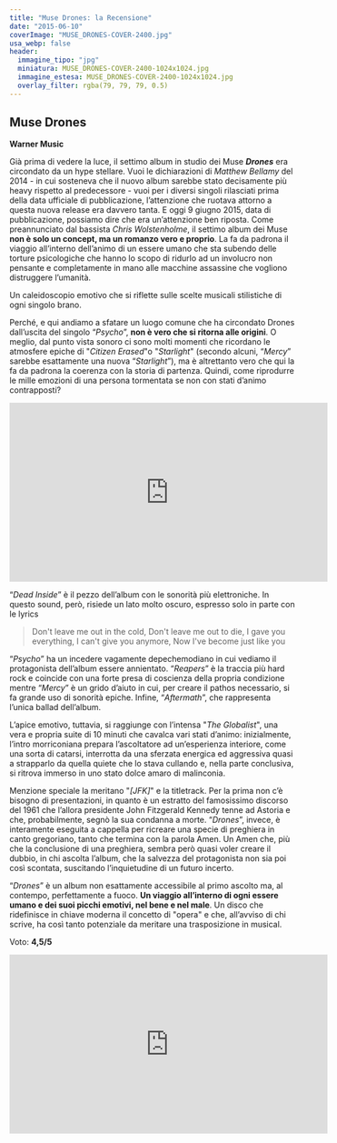 ```yaml
---
title: "Muse Drones: la Recensione"
date: "2015-06-10"
coverImage: "MUSE_DRONES-COVER-2400.jpg"
usa_webp: false
header:
  immagine_tipo: "jpg"
  miniatura: MUSE_DRONES-COVER-2400-1024x1024.jpg
  immagine_estesa: MUSE_DRONES-COVER-2400-1024x1024.jpg
  overlay_filter: rgba(79, 79, 79, 0.5)
---
```


## Muse Drones

**Warner Music**

Già prima di vedere la luce, il settimo album in studio dei Muse _**Drones**_ era circondato da un hype stellare. Vuoi le dichiarazioni di _Matthew Bellamy_ del 2014 - in cui sosteneva che il nuovo album sarebbe stato decisamente più heavy rispetto al predecessore - vuoi per i diversi singoli rilasciati prima della data ufficiale di pubblicazione, l’attenzione che ruotava attorno a questa nuova release era davvero tanta. E oggi 9 giugno 2015, data di pubblicazione, possiamo dire che era un’attenzione ben riposta. Come preannunciato dal bassista _Chris Wolstenholme_, il settimo album dei Muse **non è solo un concept, ma un romanzo vero e proprio**. La fa da padrona il viaggio all’interno dell’animo di un essere umano che sta subendo delle torture psicologiche che hanno lo scopo di ridurlo ad un involucro non pensante e completamente in mano alle macchine assassine che vogliono distruggere l’umanità.

Un caleidoscopio emotivo che si riflette sulle scelte musicali stilistiche di ogni singolo brano.

Perché, e qui andiamo a sfatare un luogo comune che ha circondato Drones dall’uscita del singolo “_Psycho_”, **non è vero che si ritorna alle origini**. O meglio, dal punto vista sonoro ci sono molti momenti che ricordano le atmosfere epiche di "_Citizen Erased_"o "_Starlight_" (secondo alcuni, “_Mercy_” sarebbe esattamente una nuova “_Starlight_”), ma è altrettanto vero che qui la fa da padrona la coerenza con la storia di partenza. Quindi, come riprodurre le mille emozioni di una persona tormentata se non con stati d’animo contrapposti?

<iframe width="560" height="315" src="https://www.youtube.com/embed/yj8Xpdx60Ws" frameborder="0" allow="accelerometer; autoplay; encrypted-media; gyroscope; picture-in-picture" allowfullscreen></iframe>

“_Dead Inside_” è il pezzo dell’album con le sonorità più elettroniche. In questo sound, però, risiede un lato molto oscuro, espresso solo in parte con le lyrics

> Don't leave me out in the cold, Don't leave me out to die, I gave you everything, I can't give you anymore, Now I've become just like you

“_Psycho_” ha un incedere vagamente depechemodiano in cui vediamo il protagonista dell’album essere annientato. “_Reapers_” è la traccia più hard rock e coincide con una forte presa di coscienza della propria condizione mentre “_Mercy_” è un grido d’aiuto in cui, per creare il pathos necessario, si fa grande uso di sonorità epiche. Infine, “_Aftermath_”, che rappresenta l’unica ballad dell’album.

L’apice emotivo, tuttavia, si raggiunge con l’intensa "_The Globalist_", una vera e propria suite di 10 minuti che cavalca vari stati d’animo: inizialmente, l’intro morriconiana prepara l’ascoltatore ad un’esperienza interiore, come una sorta di catarsi, interrotta da una sferzata energica ed aggressiva quasi a strapparlo da quella quiete che lo stava cullando e, nella parte conclusiva, si ritrova immerso in uno stato dolce amaro di malinconia.

Menzione speciale la meritano "_\[JFK\]_" e la titletrack. Per la prima non c’è bisogno di presentazioni, in quanto è un estratto del famosissimo discorso del 1961 che l’allora presidente John Fitzgerald Kennedy tenne ad Astoria e che, probabilmente, segnò la sua condanna a morte. “_Drones_”, invece, è interamente eseguita a cappella per ricreare una specie di preghiera in canto gregoriano, tanto che termina con la parola Amen. Un Amen che, più che la conclusione di una preghiera, sembra però quasi voler creare il dubbio, in chi ascolta l’album, che la salvezza del protagonista non sia poi così scontata, suscitando l’inquietudine di un futuro incerto.

“_Drones_” è un album non esattamente accessibile al primo ascolto ma, al contempo, perfettamente a fuoco. **Un viaggio all’interno di ogni essere umano e dei suoi picchi emotivi, nel bene e nel male**. Un disco che ridefinisce in chiave moderna il concetto di "opera" e che, all’avviso di chi scrive, ha così tanto potenziale da meritare una trasposizione in musical.

Voto: **4,5/5**

<iframe width="560" height="315" src="https://www.youtube.com/embed/gcNEC9NaJuE" frameborder="0" allow="accelerometer; autoplay; encrypted-media; gyroscope; picture-in-picture" allowfullscreen></iframe>
